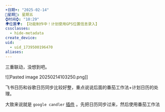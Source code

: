 ```yaml
---
☀️日期☀️: "2025-02-14"
📆星期📆: 星期五
⌚️时间⌚️: "10:29"
🌍位置🌍: 【功能制作中！计划使用GPS位置信息录入】
cssclasses:
  - hide-metadata
create_device: 
uid:
  - uid_1739500196470
aliases:
---
```

三重联动，没想到吧。

![[Pasted image 20250214103250.png]]

飞书日历和谷歌日历同步比较好整，重点说说后面的番茄工作法+计划日历的处理。


大致来说就是 `google candler` [插件](https://yukigasai.github.io/obsidian-google-calendar/Setup) 。先把日历同步过来，然后使用番茄工作法 

